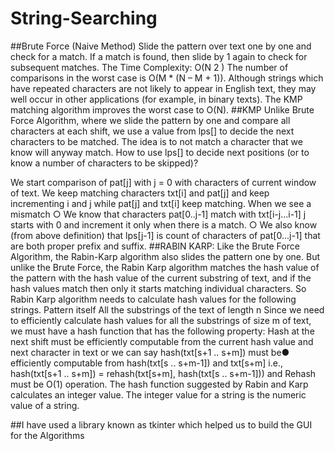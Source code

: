# String-Searching


##Brute Force (Naive Method)
Slide the pattern over text one by one and check for a match. If a match is found, then slide by 1
again to check for subsequent matches.
The Time Complexity: O(N 2 )
The number of comparisons in the worst case is O(M * (N – M + 1)). Although strings which
have repeated characters are not likely to appear in English text, they may well occur in other
applications (for example, in binary texts). The KMP matching algorithm improves the worst
case to O(N).
##KMP
Unlike Brute Force Algorithm, where we slide the pattern by one and compare all characters at
each shift, we use a value from lps[] to decide the next characters to be matched. The idea is to
not match a character that we know will anyway match.
How to use lps[] to decide next positions (or to know a number of characters to be skipped)?

We start comparison of pat[j] with j = 0 with characters of current window of text.
We keep matching characters txt[i] and pat[j] and keep incrementing i and j while pat[j]
and txt[i] keep matching.
When we see a mismatch
○ We know that characters pat[0..j-1] match with txt[i-j...i-1] j starts with 0 and
increment it only when there is a match.
○ We also know (from above definition) that lps[j-1] is count of characters of
pat[0...j-1] that are both proper prefix and suffix.
##RABIN KARP:
Like the Brute Force Algorithm, the Rabin-Karp algorithm also slides the pattern one by
one. But unlike the Brute Force, the Rabin Karp algorithm matches the hash value of the
pattern with the hash value of the current substring of text, and if the hash values match
then only it starts matching individual characters. So Rabin Karp algorithm needs to
calculate hash values for the following strings.
Pattern itself
All the substrings of the text of length n
Since we need to efficiently calculate hash values for all the substrings of
size m of text, we must have a hash function that has the following
property:
Hash at the next shift must be efficiently computable from the current hash
value and next character in text or we can say hash(txt[s+1 .. s+m]) must be●
efficiently computable from hash(txt[s .. s+m-1]) and txt[s+m] i.e.,
hash(txt[s+1 .. s+m]) = rehash(txt[s+m], hash(txt[s .. s+m-1])) and
Rehash must be O(1) operation.
The hash function suggested by Rabin and Karp calculates an integer value. The integer value
for a string is the numeric value of a string.


##I have used a library known as tkinter which helped us to build the GUI for the Algorithms
